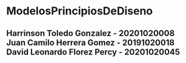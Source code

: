 # ModelosPrincipiosDeDiseno

<h2>
  Harrinson Toledo Gonzalez - 20201020008 <br>
  Juan Camilo Herrera Gomez - 20191020018 <br>
  David Leonardo Florez Percy - 20201020045 <br>
</h2>
